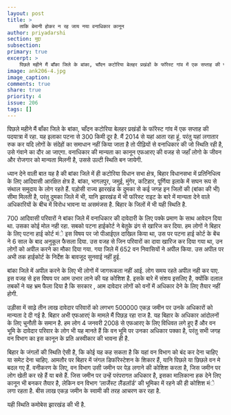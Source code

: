 ```yaml
---
layout: post
title: >
    ताकि बेमानी होकर न रह जाय नया वनाधिकार कानून
author: priyadarshi
section: मुद्दा
subsection:
primary: true
excerpt: >
    पिछले महीने मैं बाँका जिले के बांका, चाँदन कटोरिया बेलहर प्रखंडों के फॉरेस्ट गांव में एक सप्ताह की पदयात्रा में रहा. यह इलाका पटना से 300 किमी दूर है. मैं 2014 से यहां आता रहा हूं. 
image: ank206-4.jpg
image_caption: 
comments: true
share: true
priority: 4
issue: 206
tags: []
---
```


पिछले महीने मैं बाँका जिले के बांका, चाँदन कटोरिया बेलहर प्रखंडों के फॉरेस्ट गांव में एक सप्ताह की पदयात्रा में रहा. यह इलाका पटना से 300 किमी दूर है. मैं 2014 से यहां आता रहा हूं. परंतु यहां लगातार रुक कर यदि लोगों के संदेहों का समाधान नहीं किया जाता है तो पीढ़ियों से वनाधिकार की जो स्थिति रही है, उसे गंवाने का दौर आ जाएगा. वनाधिकार की मान्यता का कानून एफआरए  की वजह से जहाँ लोगो के जीवन और रोजगार को मान्यता मिलनी है, उससे उल्टी स्थिति बन जायेगी.

ध्यान देने वाली बात यह है की बांका जिले में ही कटोरिया विधान सभा क्षेत्र, बिहार  विधानसभा में प्रतिनिधित्व के लिए आदिवासी आरक्षित क्षेत्र है. बांका, भागलपुर, जमुई, मुंगेर, कटिहार, पूर्णिया इलाके में सघन रूप से संथाल समुदाय के लोग रहते हैं. पड़ोसी राज्य झारखंड के दुमका से कई जगह इन जिलों की (बांका की भी) सीमा मिलती है, परंतु दुमका जिले में भी, यानि झारखंड में भी फॉरेस्ट राइट के बारे में मान्यता देने वाले अधिकारियों के बीच में विरोध भावना या असमंजस है. बिहार के जिलों में भी यही स्थिति है.

700 आदिवासी परिवारों ने बांका जिले में वनाधिकार की दावेदारी के लिए पक्के प्रमाण के साथ आवेदन दिया था. उसका कोई मोल नही रहा. सबको पटना हाईकोर्ट ने बेतुके ढंग से खारिज कर दिया. हम लोगों ने बिहार के लिए पटना हाई कोर्ट मंे इस विषय पर जो पीआईएल दाखिल किया था, उस पर पटना हाई कोर्ट के बेंच ने 6 साल के बाद अनुकूल फैसला दिया. उस वजह से जिन परिवारों  का दावा खारिज कर दिया गया था, उन लोगों को अपील करने का मौका दिया गया. गया जिले में 652 वन निवासियों ने अपील किया. उस अपील पर अभी तक हाईकोर्ट के निर्देश के बावजूद सुनवाई नहीं हुई.

बांका जिले में अपील करने के लिए भी लोगों में जागरूकता नहीं आई. लोग समय रहते अपील नही कर पाए. इस वजह से इस विषय पर आम उभार लाने की यह कोशिश है. इसके बारे में संशय इसलिए है, क्योंकि दलाल तबकों ने यह भ्रम फैला दिया है कि सरकार , आम दावेदार लोगों को वनों में अधिकार देने के लिए तैयार नहीं होगी.

उड़ीसा में साढ़े तीन लाख दावेदार परिवारों को लगभग 500000 एकड़ जमीन पर उनके अधिकारों को मान्यता दे दी गई है. बिहार अभी एफआरएं के मामले मैं पिछड़ रहा राज है. यह बिहार के अधिकार आंदोलनों के लिए चुनौती के समान है. हम लोग 4 जनवरी 2008 से एफआरए के लिए विधिवत लगे हुए हैं और वन भूमि के दावेदार परिवार के लोग भी यह मानते हैं कि वन भूमि पर उनका अधिकार पक्का है, परंतु सभी जगह वन विभाग का इस कानून के प्रति अस्वीकार की भावना ही है.

बिहार के जंगलों की स्थिति ऐसी है, कि कोई यह कह सकता है कि यहां वन विभाग को बंद कर देना चाहिए या समेट देना चाहिए. आमतौर पर बिहार में जंगल डिफॉरेस्टेशन के शिकार हैं, यानि पिछले या छिछले वन मे बदल गए हैं. वनीकरण के लिए, वन विभाग   उसी जमीन पर पेड़ लगाने की कोशिश करता है, जिस जमीन पर लोग खेती कर रहे हैं या बसे हैं. जिस जमीन पर उन्हें परंपरागत अधिकार है, इसका मालिकाना हक देने लिए कानून भी बनकर तैयार है, लेकिन वन विभाग  ‘लार्जेस्ट लैंडलॉर्ड’ की भूमिका में रहने की ही कोशिश मंे लगा रहता है. बीस लाख एकड़ जमीन के स्वामी की तरह आचरण कर रहा है.

यही स्थिति कमोबेस झारखंड की भी है.